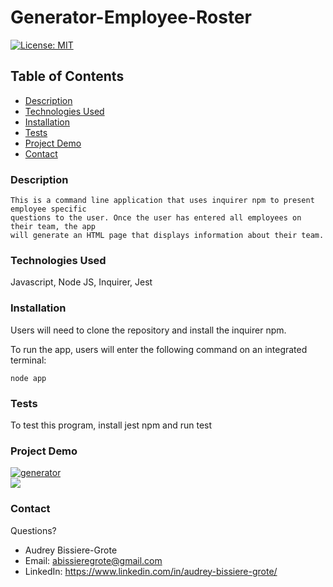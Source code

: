 # Generator-Employee-Roster
[![License: MIT](https://img.shields.io/badge/License-MIT-yellow.svg)](https://opensource.org/licenses/MIT)

## Table of Contents
* [Description](#description)
* [Technologies Used](#technologies-used)
* [Installation](#installation)
* [Tests](#tests)
* [Project Demo](#project-demo)
* [Contact](#contact)

### Description 
```
This is a command line application that uses inquirer npm to present employee specific 
questions to the user. Once the user has entered all employees on their team, the app 
will generate an HTML page that displays information about their team.
```
### Technologies Used
Javascript, Node JS, Inquirer, Jest

### Installation
Users will need to clone the repository and install the inquirer npm.

To run the app, users will enter the following command on an integrated terminal:
```
node app
```

### Tests
To test this program, install jest npm and run test

### Project Demo
<a href="https://ibb.co/zPfxGG7"><img src="https://i.ibb.co/YfjQppy/generator.png" alt="generator" border="0"></a><br>
![](generator-employee-roster.gif)

### Contact 
Questions? 

* Audrey Bissiere-Grote
* Email: abissieregrote@gmail.com
* LinkedIn: https://www.linkedin.com/in/audrey-bissiere-grote/


